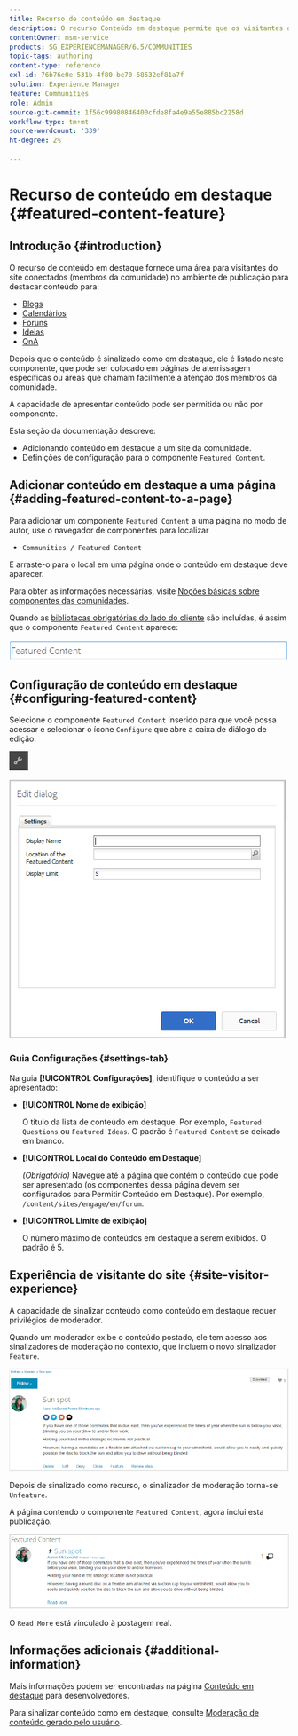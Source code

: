 ```yaml
---
title: Recurso de conteúdo em destaque
description: O recurso Conteúdo em destaque permite que os visitantes do site conectados destaquem o conteúdo
contentOwner: msm-service
products: SG_EXPERIENCEMANAGER/6.5/COMMUNITIES
topic-tags: authoring
content-type: reference
exl-id: 76b76e0e-531b-4f80-be70-68532ef81a7f
solution: Experience Manager
feature: Communities
role: Admin
source-git-commit: 1f56c99980846400cfde8fa4e9a55e885bc2258d
workflow-type: tm+mt
source-wordcount: '339'
ht-degree: 2%

---
```


# Recurso de conteúdo em destaque {#featured-content-feature}

## Introdução {#introduction}

O recurso de conteúdo em destaque fornece uma área para visitantes do site conectados (membros da comunidade) no ambiente de publicação para destacar conteúdo para:

* [Blogs](blog-feature.md)
* [Calendários](calendar.md)
* [Fóruns](forum.md)
* [Ideias](ideation-feature.md)
* [QnA](working-with-qna.md)

Depois que o conteúdo é sinalizado como em destaque, ele é listado neste componente, que pode ser colocado em páginas de aterrissagem específicas ou áreas que chamam facilmente a atenção dos membros da comunidade.

A capacidade de apresentar conteúdo pode ser permitida ou não por componente.

Esta seção da documentação descreve:

* Adicionando conteúdo em destaque a um site da comunidade.
* Definições de configuração para o componente `Featured Content`.

## Adicionar conteúdo em destaque a uma página {#adding-featured-content-to-a-page}

Para adicionar um componente `Featured Content` a uma página no modo de autor, use o navegador de componentes para localizar

* `Communities / Featured Content`

E arraste-o para o local em uma página onde o conteúdo em destaque deve aparecer.

Para obter as informações necessárias, visite [Noções básicas sobre componentes das comunidades](basics.md).

Quando as [bibliotecas obrigatórias do lado do cliente](essentials-featured.md#essentials-for-client-side) são incluídas, é assim que o componente `Featured Content` aparece:

![conteúdo do recurso](assets/featuredcontent.png)

## Configuração de conteúdo em destaque {#configuring-featured-content}

Selecione o componente `Featured Content` inserido para que você possa acessar e selecionar o ícone `Configure` que abre a caixa de diálogo de edição.

![configurar-novo](assets/configure-new.png)

![conteúdo_do_recurso1](assets/featuredcontent1.png)

### Guia Configurações {#settings-tab}

Na guia **[!UICONTROL Configurações]**, identifique o conteúdo a ser apresentado:

* **[!UICONTROL Nome de exibição]**

  O título da lista de conteúdo em destaque. Por exemplo, `Featured Questions` ou `Featured Ideas`. O padrão é `Featured Content` se deixado em branco.

* **[!UICONTROL Local do Conteúdo em Destaque]**

  *(Obrigatório)* Navegue até a página que contém o conteúdo que pode ser apresentado (os componentes dessa página devem ser configurados para Permitir Conteúdo em Destaque). Por exemplo, `/content/sites/engage/en/forum`.

* **[!UICONTROL Limite de exibição]**

  O número máximo de conteúdos em destaque a serem exibidos. O padrão é 5.

## Experiência de visitante do site {#site-visitor-experience}

A capacidade de sinalizar conteúdo como conteúdo em destaque requer privilégios de moderador.

Quando um moderador exibe o conteúdo postado, ele tem acesso aos sinalizadores de moderação no contexto, que incluem o novo sinalizador `Feature`.

![experiência-visitante-site](assets/site-visitor-experience.png)

Depois de sinalizado como recurso, o sinalizador de moderação torna-se `Unfeature`.

A página contendo o componente `Featured Content`, agora inclui esta publicação.

![experiência-visitante-site1](assets/site-visitor-experience1.png)

O `Read More` está vinculado à postagem real.

## Informações adicionais {#additional-information}

Mais informações podem ser encontradas na página [Conteúdo em destaque](essentials-featured.md) para desenvolvedores.

Para sinalizar conteúdo como em destaque, consulte [Moderação de conteúdo gerado pelo usuário](moderate-ugc.md).
